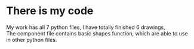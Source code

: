# There is my code

My work has all 7 python files, I have totally finished 6 drawings,  
The component file contains basic shapes function, which are able to use  
in other python files.